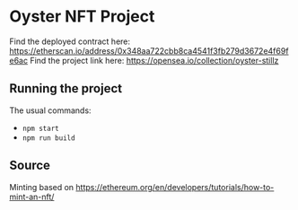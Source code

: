 # Oyster NFT Project

Find the deployed contract here: https://etherscan.io/address/0x348aa722cbb8ca4541f3fb279d3672e4f69fe6ac
Find the project link here: https://opensea.io/collection/oyster-stillz

## Running the project

The usual commands:

* `npm start`
* `npm run build`

## Source
Minting based on https://ethereum.org/en/developers/tutorials/how-to-mint-an-nft/
